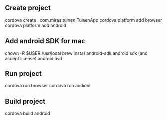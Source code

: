 Create project
--------------

cordova create . com.miras.tuinen TuinenApp
cordova platform add browser
cordova platform add android


Add android SDK for mac
-----------------------
chown -R $USER /usr/local
brew install android-sdk
android sdk (and accept license)
android avd


Run project
-----------
cordova run browser
cordova run android


Build project
-------------
cordova build android


